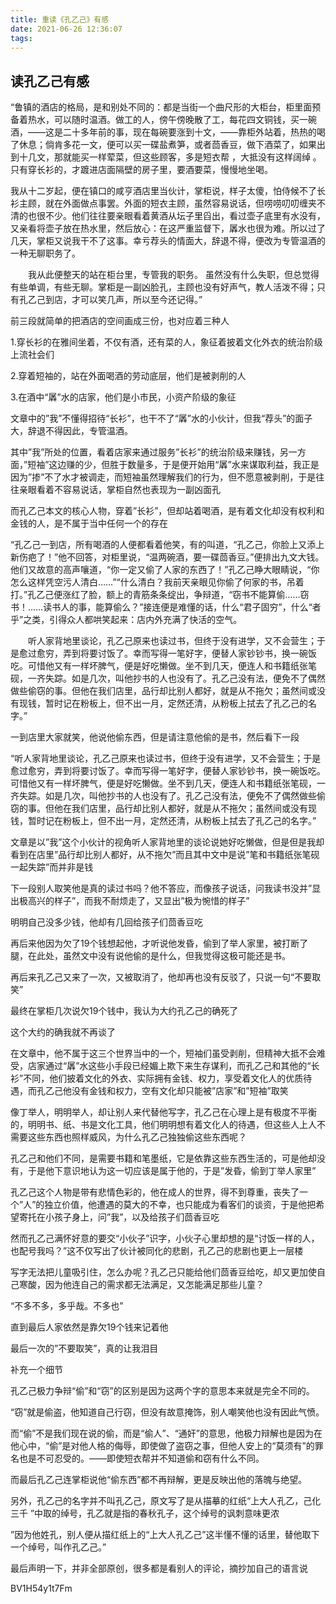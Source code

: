 ```yaml
---
title: 重读《孔乙己》有感
date: 2021-06-26 12:36:07
tags:
---
```


## 读孔乙己有感

“鲁镇的酒店的格局，是和别处不同的：都是当街一个曲尺形的大柜台，柜里面预备着热水，可以随时温酒。做工的人，傍午傍晚散了工，每花四文铜钱，买一碗酒，——这是二十多年前的事，现在每碗要涨到十文，——靠柜外站着，热热的喝了休息；倘肯多花一文，便可以买一碟盐煮笋，或者茴香豆，做下酒菜了，如果出到十几文，那就能买一样荤菜，但这些顾客，多是短衣帮 ，大抵没有这样阔绰 。只有穿长衫的，才踱进店面隔壁的房子里，要酒要菜，慢慢地坐喝。



我从十二岁起，便在镇口的咸亨酒店里当伙计，掌柜说，样子太傻，怕侍候不了长衫主顾，就在外面做点事罢。外面的短衣主顾，虽然容易说话，但唠唠叨叨缠夹不清的也很不少。他们往往要亲眼看着黄酒从坛子里舀出，看过壶子底里有水没有，又亲看将壶子放在热水里，然后放心：在这严重监督下，羼水也很为难。所以过了几天，掌柜又说我干不了这事。幸亏荐头的情面大，辞退不得，便改为专管温酒的一种无聊职务了。

　　我从此便整天的站在柜台里，专管我的职务。 虽然没有什么失职，但总觉得有些单调，有些无聊。掌柜是一副凶脸孔，主顾也没有好声气，教人活泼不得；只有孔乙己到店，才可以笑几声，所以至今还记得。”



前三段就简单的把酒店的空间画成三份，也对应着三种人

1.穿长衫的在雅间坐着，不仅有酒，还有菜的人，象征着披着文化外衣的统治阶级上流社会们

2.穿着短袖的，站在外面喝酒的劳动底层，他们是被剥削的人

3.在酒中“羼”水的店家，他们是小市民，小资产阶级的象征

文章中的”我”不懂得招待“长衫”，也干不了“羼”水的小伙计，但我“荐头”的面子大，辞退不得因此，专管温酒。


其中”我”所处的位置，看着店家来通过服务”长衫”的统治阶级来赚钱，另一方面，”短袖”这边赚的少，但胜于数量多，于是便开始用“羼”水来谋取利益，我正是因为”掺”不了水才被调走，而短袖虽然理解我们的行为，但不愿意被剥削，于是往往亲眼看着不容易说话，掌柜自然也表现为一副凶面孔


而孔乙己本文的核心人物，穿着”长衫”，但却站着喝酒，是有着文化却没有权利和金钱的人，是不属于当中任何一个的存在


“孔乙己一到店，所有喝酒的人便都看着他笑，有的叫道，“孔乙己，你脸上又添上新伤疤了！”他不回答，对柜里说，“温两碗酒，要一碟茴香豆。”便排出九文大钱。他们又故意的高声嚷道，“你一定又偷了人家的东西了！”孔乙己睁大眼睛说，“你怎么这样凭空污人清白……”“什么清白？我前天亲眼见你偷了何家的书，吊着打。”孔乙己便涨红了脸，额上的青筋条条绽出，争辩道，“窃书不能算偷……窃书！……读书人的事，能算偷么？”接连便是难懂的话，什么“君子固穷”，什么“者乎”之类，引得众人都哄笑起来：店内外充满了快活的空气。

　　听人家背地里谈论，孔乙己原来也读过书，但终于没有进学，又不会营生；于是愈过愈穷，弄到将要讨饭了。幸而写得一笔好字，便替人家钞钞书，换一碗饭吃。可惜他又有一样坏脾气，便是好吃懒做。坐不到几天，便连人和书籍纸张笔砚，一齐失踪。如是几次，叫他抄书的人也没有了。孔乙己没有法，便免不了偶然做些偷窃的事。但他在我们店里，品行却比别人都好，就是从不拖欠；虽然间或没有现钱，暂时记在粉板上，但不出一月，定然还清，从粉板上拭去了孔乙己的名字。”


一到店里大家就笑，他说他偷东西，但是请注意他偷的是书，然后看下一段


“听人家背地里谈论，孔乙己原来也读过书，但终于没有进学，又不会营生；于是愈过愈穷，弄到将要讨饭了。幸而写得一笔好字，便替人家钞钞书，换一碗饭吃。可惜他又有一样坏脾气，便是好吃懒做。坐不到几天，便连人和书籍纸张笔砚，一齐失踪。如是几次，叫他抄书的人也没有了。孔乙己没有法，便免不了偶然做些偷窃的事。但他在我们店里，品行却比别人都好，就是从不拖欠；虽然间或没有现钱，暂时记在粉板上，但不出一月，定然还清，从粉板上拭去了孔乙己的名字。”


文章是以”我”这个小伙计的视角听人家背地里的谈论说她好吃懒做，但是但是我却看到在店里”品行却比别人都好，从不拖欠”而且其中文中是说”笔和书籍纸张笔砚一起失踪”而并非是钱


下一段别人取笑他是真的读过书吗？他不答应，而像孩子说话，问我读书没并”显出极高兴的样子”，而我不耐烦走了，又显出”极为惋惜的样子”


明明自己没多少钱，他却有几回给孩子们茴香豆吃


再后来他因为欠了19个钱想起他，才听说他发昏，偷到了举人家里，被打断了腿，在此处，虽然文中没有说他偷的是什么，但我觉得这极可能还是书。


再后来孔乙己又来了一次，又被取消了，他却再也没有反驳了，只说一句“不要取笑”


最终在掌柜几次说欠19个钱中，我认为大约孔乙己的确死了


这个大约的确我就不再谈了


在文章中，他不属于这三个世界当中的一个，短袖们虽受剥削，但精神大抵不会难受，店家通过“羼”水这些小手段已经媚上欺下来生存谋利，而孔乙己和其他的“长衫”不同，他们披着文化的外衣、实际拥有金钱、权力，享受着文化人的优质待遇，而孔乙己他没有金钱和权力，空有文化却只能被”店家”和”短袖”取笑


像丁举人，明明举人，却让别人来代替他写字，孔乙己在心理上是有极度不平衡的，明明书、纸、书是文化工具，他们明明想有着文化人的待遇，但这些人上人不需要这些东西也照样威风，为什么孔乙己独独偷这些东西呢？


孔乙己和他们不同，是需要书籍和笔墨纸，它是依靠这些东西生活的，可是他却没有，于是他下意识地认为这一切应该是属于他的，于是”发昏，偷到丁举人家里”


孔乙己这个人物是带有悲情色彩的，他在成人的世界，得不到尊重，丧失了一个”人”的独立价值，他遭遇的莫大的不幸，也只能成为看客们的谈资，于是他把希望寄托在小孩子身上，问”我”，以及给孩子们茴香豆吃


然而孔乙己满怀好意的要交“小伙子”识字，小伙子心里却想的是“讨饭一样的人，也配号我吗？”这不仅写出了伙计被同化的悲剧，孔乙己的悲剧也更上一层楼


写字无法把儿童吸引住，怎么办呢？孔乙己只能给他们茴香豆给吃，却又更加使自己寒酸，因为他连自己的需求都无法满足，又怎能满足那些儿童？


“不多不多，多乎哉。不多也”


直到最后人家依然是靠欠19个钱来记着他


最后一次的”不要取笑”，真的让我泪目







补充一个细节


孔乙己极力争辩“偷”和“窃”的区别是因为这两个字的意思本来就是完全不同的。

“窃”就是偷盗，他知道自己行窃，但没有故意掩饰，别人嘲笑他也没有因此气愤。

而“偷”不是我们现在说的偷，而是“偷人”、“通奸”的意思，他极力辩解也是因为在他心中，“偷”是对他人格的侮辱，即使做了盗窃之事，但他人安上的“莫须有”的罪名也是不可忍受的。——即使短衣帮并不知道偷和窃有什么不同。

而最后孔乙己连掌柜说他“偷东西”都不再辩解，更是反映出他的落魄与绝望。​





另外，孔乙己的名字并不叫孔乙己，原文写了是从描摹的红纸“上大人孔乙，己化三千 ”中取的绰号，孔乙就是指的春秋孔子，这个绰号的讽刺意味更浓​


”因为他姓孔，别人便从描红纸上的“上大人孔乙己”这半懂不懂的话里，替他取下一个绰号，叫作孔乙己。”




最后声明一下，并非全部原创，很多都是看别人的评论，摘抄加自己的语言说


BV1H54y1t7Fm